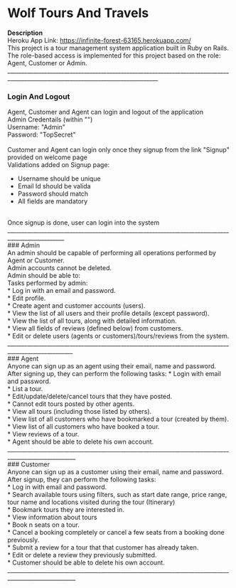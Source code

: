 # Wolf Tours And Travels
**Description**<br>
Heroku App Link: https://infinite-forest-63165.herokuapp.com/
<br>
This project is a tour management system application built in Ruby on Rails. The role-based access is implemented for this project based on the role: Agent, Customer or Admin. 
___________________________________________________________________________________________________________________________________<br>

### Login And Logout<br>
Agent, Customer and Agent can login and logout of the application <br>
Admin Credentails (within "")<br>
Username: "Admin" <br>
Password: "TopSecret" <br>
<br>
Customer and Agent can login only once they signup from the link "Signup" provided on welcome page<br>
Validations added on Signup page:
* Username should be unique
* Email Id should be valida
* Password should match
* All fields are mandatory 
<br>
Once signup is done, user can login into the system<br>
__________________________________________________________________________________________________<br>
### Admin <br>
An admin should be capable of performing all operations performed by Agent or Customer. <br>
Admin accounts cannot be deleted.<br>
Admin should be able to:<br>
Tasks performed by admin: <br>
* Log in with an email and password.<br>
* Edit profile.<br>
* Create agent and customer accounts (users).<br>
* View the list of all users and their profile details (except password).<br>
* View the list of all tours, along with detailed information.<br>
* View all fields of reviews (defined below) from customers.<br>
* Edit or delete users (agents or customers)/tours/reviews from the system.<br>
_____________________________________________________________________________________________________<br>
### Agent <br>
Anyone can sign up as an agent using their email, name and password. After signing up, they can perform the following tasks: 
* Login with email and password. <br>
* List a tour.  <br>
* Edit/update/delete/cancel tours that they have posted. <br>
* Cannot edit tours posted by other agents.<br>
* View all tours (including those listed by others).<br>
* View list of all customers who have bookmarked a tour (created by them).<br>
* View list of all customers who have booked a tour.<br>
* View reviews of a tour.<br>
* Agent should be able to delete his own account.<br>
______________________________________________________________________________________________________ <br>
### Customer <br>
Anyone can sign up as a customer using their email, name and password. After signup, they can perform the following tasks: <br>
* Log in with email and password.<br>
* Search available tours using filters, such as start date range, price range, tour name and locations visited during the tour (Itinerary)<br>
* Bookmark tours they are interested in.<br>
* View information about tours<br>
* Book n seats on a tour.<br>
* Cancel a booking completely or cancel a few seats from a booking done previously.<br>
* Submit a review for a tour that that customer has already taken.<br>
* Edit or delete a review they previously submitted.<br>
* Customer should be able to delete his own account.<br>
______________________________________________________________________________________________________ <br>


